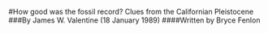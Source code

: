 #How good was the fossil record? Clues from the Californian Pleistocene
###By James W. Valentine (18 January 1989)
####Written by Bryce Fenlon

